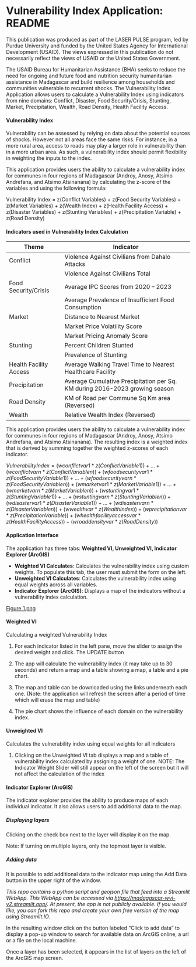 # Vulnerability Index Application: README
This publication was produced as part of the LASER PULSE program, led by Purdue University and funded by the United States Agency for International Development (USAID). The views expressed in this publication do not necessarily reflect the views of USAID or the United States Government.

The USAID Bureau for Humanitarian Assistance (BHA) seeks to reduce the need for ongoing and future food and nutrition security humanitarian assistance in Madagascar and build resilience among households and communities vulnerable to recurrent shocks. The Vulnerability Index Application allows users to calculate a Vulnerability Index using indicators from nine domains: Conflict, Disaster, Food Security/Crisis, Stunting, Market, Precipitation, Wealth, Road Density, Health Facility Access.

#### Vulnerability Index
Vulnerability can be assessed by relying on data about the potential sources of shocks. However not all areas face the same risks. For instance, in a more rural area, access to roads may play a larger role in vulnerability than in a more urban area. As such, a vulnerability index should permit flexibility in weighting the inputs to the index. 

This application provides users the ability to calculate a vulnerability index for communes in four regions of Madagascar (Androy, Anosy, Atsimo Andrefana, and Atsimo Atsinanana) by calculating the z-score of the variables and using the following formula: 

Vulnerability Index = z(Conflict Variables) + z(Food Security Variables) + z(Market Variables) + z(Wealth Index) + z(Health Facility Access) + z(Disaster Variables) + z(Stunting Variables) + z(Precipitation Variable) + z(Road Density)

#### Indicators used in Vulnerability Index Calculation
| Theme                  | Indicator                                                  |
| ---------------------- | ---------------------------------------------------------- |
| Conflict               | Violence Against Civilians from Dahalo Attacks               |
|                        | Violence Against Civilians Total                            |
| Food Security/Crisis   | Average IPC Scores from 2020 – 2023                          |
|                        | Average Prevalence of Insufficient Food Consumption         |
| Market                 | Distance to Nearest Market                                  |
|                        | Market Price Volatility Score                               |
|                        | Market Pricing Anomaly Score                                |
| Stunting               | Percent Children Stunted                                    |
|                        | Prevalence of Stunting                                       |
| Health Facility Access | Average Walking Travel Time to Nearest Healthcare Facility  |
| Precipitation          | Average Cumulative Precipitation per Sq. KM during 2016-2023 growing season |
| Road Density           | KM of Road per Commune Sq Km area (Reversed)                |
| Wealth                 | Relative Wealth Index (Reversed)                            |

This application provides users the ability to calculate a vulnerability index for communes in four regions of Madagascar (Androy, Anosy, Atsimo Andrefana, and Atsimo Atsinanana). The resulting index is a weighted index that is derived by summing together the weighted z-scores of each indicator.

$Vulnerability Index = 
    (wconflict var 1 * z(Conflict Variable 1)) + … + (wconflict var n * z(Conflict Variable n))
    + (wfood security var 1 * z(Food Security Variable 1)) + … + (wfood security var n * z(Food Security Variable n))
    + (wmarket var 1 * z(Market Variable 1)) + … + (wmarket var n * z(Market Variable n))
    + (wstunting var 1 * z(Stunting Variable 1)) + … + (wstunting var n * z(Stunting Variable n))
    + (wdisaster var 1 * z(Disaster Variable 1)) + … + (wdisaster var n * z(Disaster Variable n))
    + (wwealth var * z(Wealth Index))
    + (wprecipitation var * z(Precipitation Variable))
    + (whealth facility access var * z(Health Facility Access))
    + (wroad density var * z(Road Density))$

#### Application Interface

The application has three tabs: **Weighted VI, Unweighted VI, Indicator Explorer (ArcGIS)**

- **Weighted VI Calculates**: Calculates the vulnerability index using custom weights. To populate this tab, the user must submit the form on the left.
- **Unweighted VI Calculates**: Calculates the vulnerability index using equal weights across all variables.
- **Indicator Explorer (ArcGIS)**: Displays a map of the indicators without a vulnerability index calculation.

[Figure 1.png](https://raw.githubusercontent.com/GSinger-Abt/streamlit_abt/main/Figure%201.png)

#### Weighted VI
Calculating a weighted Vulnerability Index
1)	For each indicator listed in the left pane, move the slider to assign the desired weight and click. The UPDATE button
2)	The app will calculate the vulnerability index (it may take up to 30 seconds) and return a map and a table showing a map, a table and a pie chart.

3)	The map and table can be downloaded using the links underneath each one. (Note: the application will refresh the screen after a period of time which will erase the map and table)

4)	The pie chart shows the influence of each domain on the vulnerability index. 

#### Unweighted VI
Calculates the vulnerability index using equal weights for all indicators
1)	Clicking on the Unweighted VI tab displays a map and a table of vulnerability index calculated by assigning a weight of one.
NOTE: The Indicator Weight Slider will still appear on the left of the screen but it will not affect the calculation of the index

 

#### Indicator Explorer (ArcGIS)
The indicator explorer provides the ability to produce maps of each individual indicator. It also allows users to add additional data to the map.

##### Displaying layers
Clicking on the check box next to the layer will display it on the map.

 
Note: If turning on multiple layers, only the topmost layer is visible.


##### Adding data 
It is possible to add additional data to the indicator map using the Add Data button   in the upper right of the window.


*This repo contains a python script and geojson file that feed into a Streamlit WebApp. This WebApp can be accessed via https://madagascar-wvi-v2.streamlit.app/. At present, the app is not publicly available. If you would like, you can fork this repo and create your own free version of the map using Streamlit.IO.*
 

In the resulting window click on the button labeled “Click to add data” to display a pop-up window to search for available data on ArcGIS online, a url or a file on the local machine.

Once a layer has been selected, it appears in the list of layers on the left of the ArcGIS map screen.

